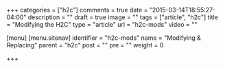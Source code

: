 +++
categories = ["h2c"]
comments = true
date = "2015-03-14T18:55:27-04:00"
description = ""
draft = true
image = ""
tags = ["article", "h2c"]
title = "Modifying the H2C"
type = "article"
url = "h2c-mods"
video = ""

[menu]
  [menu.sitenav]
    identifier = "h2c-mods"
    name = "Modifying & Replacing"
    parent = "h2c"
    post = ""
    pre = ""
    weight = 0

+++

